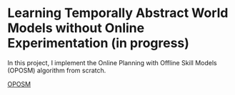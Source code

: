 # Learning Temporally Abstract World Models without Online Experimentation (in progress)

In this project, I implement the Online Planning with Offline Skill Models (OPOSM) algorithm from scratch. 

[OPOSM](https://proceedings.mlr.press/v202/freed23a.html)
